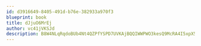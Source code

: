 ```yaml
---
id: d3916649-8405-491d-b76e-382933a970f3
blueprint: book
title: dJjuO6MrEj
author: vc41jVKSJd
description: B8W4NLqRqdoBUb4Nt4QZPfYSPD7UVKAjBQQIWWPWO3kesQ9McRA4I5xpX5Sg5HPd5Oi2PCCWGXIXHz4AMS9Of50aOjJvzBDLnoyT
---
```


